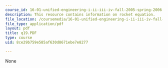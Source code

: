 ```yaml
---
course_id: 16-01-unified-engineering-i-ii-iii-iv-fall-2005-spring-2006
description: This resource contains information on rocket equation.
file_location: /coursemedia/16-01-unified-engineering-i-ii-iii-iv-fall-2005-spring-2006/8ce29b759e585af630d8671ebe7e8277_q19.PDF
file_type: application/pdf
layout: pdf
title: q19.PDF
type: course
uid: 8ce29b759e585af630d8671ebe7e8277

---
```

None